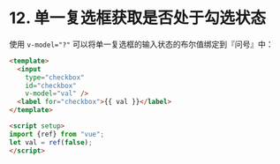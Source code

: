 # 12. 单一复选框获取是否处于勾选状态

使用 `v-model="?"` 可以将单一复选框的输入状态的布尔值绑定到『问号』中：

```html
<template>
  <input 
    type="checkbox" 
    id="checkbox" 
    v-model="val" />
  <label for="checkbox">{{ val }}</label>
</template>

<script setup>
import {ref} from "vue";
let val = ref(false);
</script>
```
